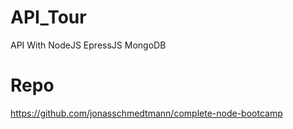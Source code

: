 # API_Tour

API With NodeJS EpressJS MongoDB

# Repo

https://github.com/jonasschmedtmann/complete-node-bootcamp
